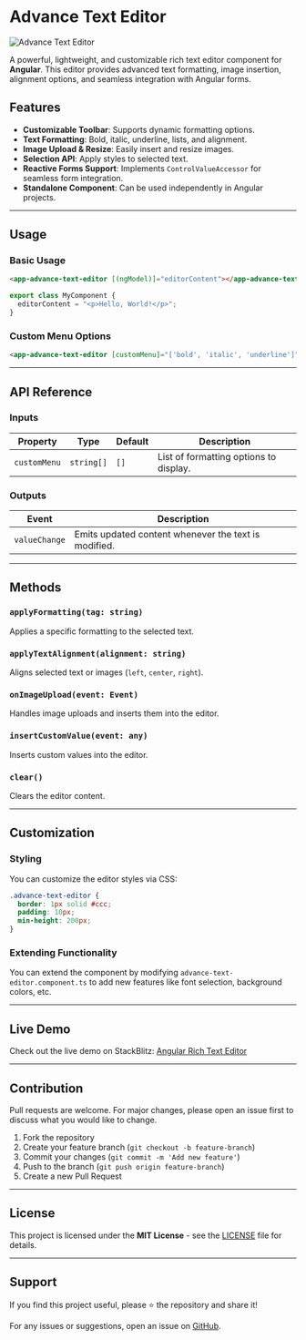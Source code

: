 # Advance Text Editor

![Advance Text Editor]([https://your-image-url.com/banner.png](https://github.com/mallajay/Angular-Rich-Text-Editor/blob/master/img.png))

A powerful, lightweight, and customizable rich text editor component for **Angular**. This editor provides advanced text formatting, image insertion, alignment options, and seamless integration with Angular forms.

## Features

- **Customizable Toolbar**: Supports dynamic formatting options.
- **Text Formatting**: Bold, italic, underline, lists, and alignment.
- **Image Upload & Resize**: Easily insert and resize images.
- **Selection API**: Apply styles to selected text.
- **Reactive Forms Support**: Implements `ControlValueAccessor` for seamless form integration.
- **Standalone Component**: Can be used independently in Angular projects.

---

## Usage

### Basic Usage

```html
<app-advance-text-editor [(ngModel)]="editorContent"></app-advance-text-editor>
```

```typescript
export class MyComponent {
  editorContent = "<p>Hello, World!</p>";
}
```

### Custom Menu Options

```html
<app-advance-text-editor [customMenu]="['bold', 'italic', 'underline']"></app-advance-text-editor>
```

---

## API Reference

### Inputs

| Property     | Type       | Default | Description                            |
| ------------ | ---------- | ------- | -------------------------------------- |
| `customMenu` | `string[]` | `[]`    | List of formatting options to display. |

### Outputs

| Event         | Description                                          |
| ------------- | ---------------------------------------------------- |
| `valueChange` | Emits updated content whenever the text is modified. |

---

## Methods

### `applyFormatting(tag: string)`

Applies a specific formatting to the selected text.

### `applyTextAlignment(alignment: string)`

Aligns selected text or images (`left`, `center`, `right`).

### `onImageUpload(event: Event)`

Handles image uploads and inserts them into the editor.

### `insertCustomValue(event: any)`

Inserts custom values into the editor.

### `clear()`

Clears the editor content.

---

## Customization

### Styling

You can customize the editor styles via CSS:

```scss
.advance-text-editor {
  border: 1px solid #ccc;
  padding: 10px;
  min-height: 200px;
}
```

### Extending Functionality

You can extend the component by modifying `advance-text-editor.component.ts` to add new features like font selection, background colors, etc.

---

## Live Demo

Check out the live demo on StackBlitz: [Angular Rich Text Editor](https://stackblitz.com/~/github.com/mallajay/Angular-Rich-Text-Editor)

---

## Contribution

Pull requests are welcome. For major changes, please open an issue first to discuss what you would like to change.

1. Fork the repository
2. Create your feature branch (`git checkout -b feature-branch`)
3. Commit your changes (`git commit -m 'Add new feature'`)
4. Push to the branch (`git push origin feature-branch`)
5. Create a new Pull Request

---

## License

This project is licensed under the **MIT License** - see the [LICENSE](LICENSE) file for details.

---

## Support

If you find this project useful, please ⭐ the repository and share it!

For any issues or suggestions, open an issue on [GitHub](https://github.com/your-repository/issues).
